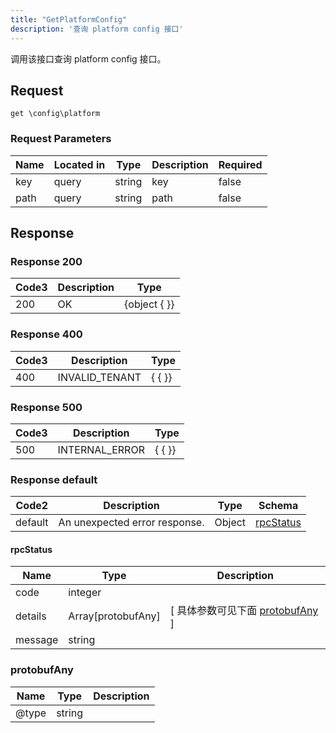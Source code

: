 ```yaml
---
title: "GetPlatformConfig"
description: '查询 platform config 接口'
---
```

调用该接口查询 platform config 接口。

## Request

```
get \config\platform
```

###  Request Parameters

| Name | Located in | Type | Description |  Required |
| ---- | ---------- | ----------- | ----------- |  ---- |
| key | query | string | key |  false |
| path | query | string | path |  false |

## Response

### Response  200
| Code3 | Description | Type | 
| ---- | ----------- | ------ | 
| 200 | OK | {object   { }} |

### Response  400
| Code3 | Description | Type | 
| ---- | ----------- | ------ | 
| 400 | INVALID_TENANT | {   { }} |

### Response  500
| Code3 | Description | Type | 
| ---- | ----------- | ------ | 
| 500 | INTERNAL_ERROR | {   { }} |

### Response  default 
| Code2 | Description | Type | Schema |
| ---- | ----------- | ------ | ------ |
| default | An unexpected error response. | Object | [rpcStatus](#rpcStatus) |

#### rpcStatus

| Name | Type | Description | 
| ---- | ---- | ----------- |     
| code | integer |  |          
| details | Array[protobufAny] |  [ 具体参数可见下面 [protobufAny](#protobufAny) ] |       
| message | string |  |   

### protobufAny
| Name | Type | Description | 
| ---- | ---- | ----------- |     
| @type | string |  |   



